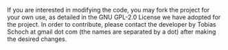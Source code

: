 If you are interested in modifying the code, you may fork the project for your own use, as detailed in the GNU GPL-2.0 License we have adopted for the project. In order to contribute, please contact the developer by Tobias Schoch at gmail dot com (the names are separated by a dot) after making the desired changes.
